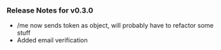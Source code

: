 ### Release Notes for v0.3.0

- /me now sends token as object, will probably have to refactor some stuff
- Added email verification